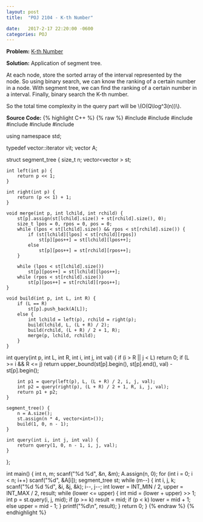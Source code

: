 ```yaml
---
layout: post
title:  "POJ 2104 - K-th Number"

date:   2017-2-17 22:20:00 -0600
categories: POJ
---
```


**Problem:** [K-th Number]

**Solution:**
Application of segment tree.

At each node, store the sorted array of the interval represented by the node.
So using binary search, we can know the ranking of a certain number in a node.
With segment tree, we can find the ranking of a certain number in a interval.
Finally, binary search the K-th number. 

So the total time complexity in the query part will be \\(O(Q\log^3(n))\\).

**Source Code:**
{% highlight C++ %}
{% raw %}
#include <iostream>
#include <cstdio>
#include <vector>
#include <climits>
#include <utility>
#include <algorithm>

using namespace std;

typedef vector<int>::iterator vit;
vector<int> A;

struct segment_tree {
    size_t n;
    vector<vector<int> > st;

    int left(int p) {
        return p << 1;
    }

    int right(int p) {
        return (p << 1) + 1;
    }

    void merge(int p, int lchild, int rchild) {
        st[p].assign(st[lchild].size() + st[rchild].size(), 0);
        size_t lpos = 0, rpos = 0, pos = 0;
        while (lpos < st[lchild].size() && rpos < st[rchild].size()) {
            if (st[lchild][lpos] < st[rchild][rpos]) 
                st[p][pos++] = st[lchild][lpos++]; 
            else
                st[p][pos++] = st[rchild][rpos++]; 
        }

        while (lpos < st[lchild].size())
            st[p][pos++] = st[lchild][lpos++]; 
        while (rpos < st[rchild].size())
            st[p][pos++] = st[rchild][rpos++]; 
    }

    void build(int p, int L, int R) {
        if (L == R) 
            st[p].push_back(A[L]);
        else {
            int lchild = left(p), rchild = right(p);
            build(lchild, L, (L + R) / 2);
            build(rchild, (L + R) / 2 + 1, R);
            merge(p, lchild, rchild);
        }
    }

   int query(int p, int L, int R, int i, int j, int val) {
        if (i > R || j < L)
            return 0;
        if (L >= i && R <= j) 
            return upper_bound(st[p].begin(), st[p].end(), val) - st[p].begin();

        int p1 = query(left(p), L, (L + R) / 2, i, j, val);
        int p2 = query(right(p), (L + R) / 2 + 1, R, i, j, val);
        return p1 + p2;
    }

    segment_tree() {
        n = A.size();
        st.assign(n * 4, vector<int>());
        build(1, 0, n - 1);
    }

    int query(int i, int j, int val) {
        return query(1, 0, n - 1, i, j, val);
    }
};

int main() {
    int n, m;
    scanf("%d %d", &n, &m);
    A.assign(n, 0);
    for (int i = 0; i < n; i++) 
        scanf("%d", &A[i]);
    segment_tree st;
    while (m--) {
        int i, j, k;
        scanf("%d %d %d", &i, &j, &k);
        i--, j--;
        int lower = INT_MIN / 2, upper = INT_MAX / 2, result;
        while (lower <= upper) {
            int mid = (lower + upper) >> 1;
            int p = st.query(i, j, mid);
            if (p >= k)
                result = mid;
            if (p < k)
                lower = mid + 1;
            else
                upper = mid - 1;
        }
        printf("%d\n", result);
    }
    return 0;
}
{% endraw %}
{% endhighlight %}

[K-th Number]:http://poj.org/problem?id=2104
